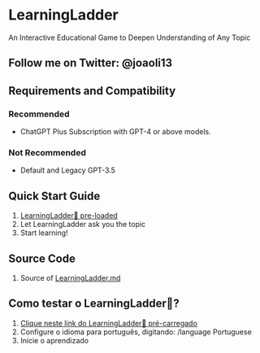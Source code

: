 # LearningLadder
An Interactive Educational Game to Deepen Understanding of Any Topic

## Follow me on Twitter: @joaoli13

## Requirements and Compatibility

### Recommended
- ChatGPT Plus Subscription with GPT-4 or above models.

### Not Recommended
- Default and Legacy GPT-3.5

## Quick Start Guide
1. [LearningLadder📶 pre-loaded](https://chat.openai.com/share/14d035de-077d-4dfb-8b68-f8a4058225a2)
2. Let LearningLadder ask you the topic
3. Start learning!

## Source Code
1. Source of [LearningLadder.md](https://raw.githubusercontent.com/joaoli13/LearningLadder/main/LearningLadder.md) 

## Como testar o LearningLadder📶?
1. [Clique neste link do LearningLadder📶 pré-carregado](https://chat.openai.com/share/14d035de-077d-4dfb-8b68-f8a4058225a2)
2. Configure o idioma para português, digitando:  /language Portuguese
3. Inicie o aprendizado

